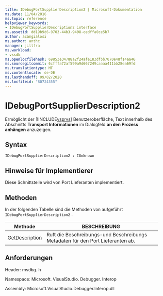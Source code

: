 ```yaml
---
title: IDebugPortSupplierDescription2 | Microsoft-Dokumentation
ms.date: 11/04/2016
ms.topic: reference
helpviewer_keywords:
- IDebugPortSupplierDescription2 interface
ms.assetid: dd19b9d6-0703-44b3-9498-cedffa0ce5b7
author: acangialosi
ms.author: anthc
manager: jillfra
ms.workload:
- vssdk
ms.openlocfilehash: 69853e34788a2f24afe183dfbb7070e48f14aa46
ms.sourcegitcommit: 6cfffa72af599a9d667249caaaa411bb28ea69fd
ms.translationtype: MT
ms.contentlocale: de-DE
ms.lasthandoff: 09/02/2020
ms.locfileid: "80724355"
---
```

# <a name="idebugportsupplierdescription2"></a>IDebugPortSupplierDescription2
Ermöglicht der [!INCLUDE[vsprvs](../../../code-quality/includes/vsprvs_md.md)] Benutzeroberfläche, Text innerhalb des Abschnitts **Transport Informationen** im Dialogfeld **an den Prozess anhängen** anzuzeigen.

## <a name="syntax"></a>Syntax

```
IDebugPortSupplierDescription2 : IUnknown
```

## <a name="notes-for-implementers"></a>Hinweise für Implementierer
 Diese Schnittstelle wird von Port Lieferanten implementiert.

## <a name="methods"></a>Methoden
 In der folgenden Tabelle sind die Methoden von aufgeführt `IDebugPortSupplierDescription2` .

|Methode|BESCHREIBUNG|
|------------|-----------------|
|[GetDescription](../../../extensibility/debugger/reference/idebugportsupplierdescription2-getdescription.md)|Ruft die Beschreibungs-und Beschreibungs Metadaten für den Port Lieferanten ab.|

## <a name="requirements"></a>Anforderungen
 Header: msdbg. h

 Namespace: Microsoft. VisualStudio. Debugger. Interop

 Assembly: Microsoft.VisualStudio.Debugger.Interop.dll

